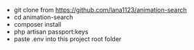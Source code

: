 - git clone from https://github.com/lana1123/animation-search
- cd animation-search
- composer install
- php artisan passport:keys
- paste .env into this project root folder

